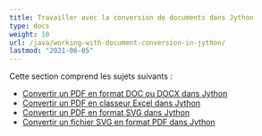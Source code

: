 ```yaml
---
title: Travailler avec la conversion de documents dans Jython
type: docs
weight: 10
url: /java/working-with-document-conversion-in-jython/
lastmod: "2021-06-05"
---
```


Cette section comprend les sujets suivants :

- [Convertir un PDF en format DOC ou DOCX dans Jython](/pdf/java/convert-pdf-to-doc-or-docx-format-in-jython/)
- [Convertir un PDF en classeur Excel dans Jython](/pdf/java/convert-pdf-to-excel-workbook-in-jython)
- [Convertir un PDF en format SVG dans Jython](/pdf/java/convert-pdf-to-svg-format-in-jython/)
- [Convertir un fichier SVG en format PDF dans Jython](/pdf/java/convert-svg-file-to-pdf-format-in-jython/)
